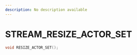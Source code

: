 ```yaml
---
description: No description available 
---
```


# STREAM\_RESIZE_ACTOR_SET

```cpp
void RESIZE_ACTOR_SET();
```